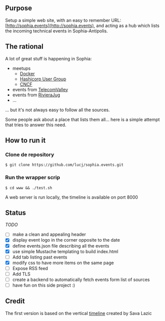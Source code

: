 ## Purpose

Setup a simple web site, with an easy to remember URL: [http://sophia.events](http://sophia.events), and acting as a hub which lists the incoming technical events in Sophia-Antipolis.

## The rational

A lot of great stuff is happening in Sophia:

- meetups
  - [Docker](meetup.com/fr-FR/Docker-Nice)
  - [Hashicorp User Group](https://www.meetup.com/fr-FR/Sophia-Antipolis-HashiCorp-User-Group)
  - [CNCF](https://www.meetup.com/fr-FR/CNCF-Cloud-Native-Computing-Sophia-Antipolis/)
- events from [TelecomValley](https://telecomvalley.fr)
- events from [RivieraJug](http://rivierajug.org)
- ...

... but it's not always easy to follow all the sources.

Some people ask about a place that lists them all...  here is a simple attempt that tries to answer this need.

## How to run it

### Clone de repository

```
$ git clone https://github.com/lucj/sophia.events.git
```

### Run the wrapper scrip

```
$ cd www && ./test.sh
```

A web server is run locally, the timeline is available on port 8000

## Status

*TODO*

- [ ] make a clean and appealing header
- [x] display event logo in the corner opposite to the date
- [x] define events.json file describing all the events
- [x] use simple Mustache templating to build index.html
- [ ] Add tab listing past events
- [x] modify css to have more items on the same page
- [ ] Expose RSS feed
- [ ] Add TLS
- [ ] create a backend to automatically fetch events form list of sources
- [ ] have fun on this side project :)

## Credit

The first version is based on the vertical [timeline](http://codepen.io/savalazic/pen/QKwERN) created by Sava Lazic

